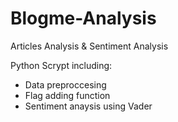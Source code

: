 # Blogme-Analysis
Articles Analysis &amp; Sentiment Analysis

Python Scrypt including:

- Data preproccesing
- Flag adding function
- Sentiment anaysis using Vader


